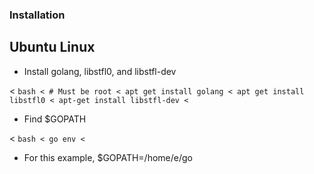 ### Installation

## Ubuntu Linux
+ Install golang, libstfl0,  and libstfl-dev

< ```bash
< # Must be root
< apt get install golang
< apt get install libstfl0
< apt-get install libstfl-dev
< ```

+ Find $GOPATH

< ```bash
< go env
< ```

+ For this example, $GOPATH=/home/e/go
